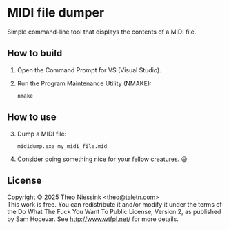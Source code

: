 # MIDI file dumper

Simple command-line tool that displays the contents of a MIDI file.

## How to build

1. Open the Command Prompt for VS (Visual Studio).

2. Run the Program Maintenance Utility (NMAKE):

    `nmake`

## How to use

3. Dump a MIDI file:

    `mididump.exe my_midi_file.mid`

4. Consider doing something nice for your fellow creatures. :smiley:

## License

Copyright &copy; 2025 Theo Niessink &lt;theo@taletn.com&gt;  
This work is free. You can redistribute it and/or modify it under the
terms of the Do What The Fuck You Want To Public License, Version 2,
as published by Sam Hocevar. See http://www.wtfpl.net/ for more details.

